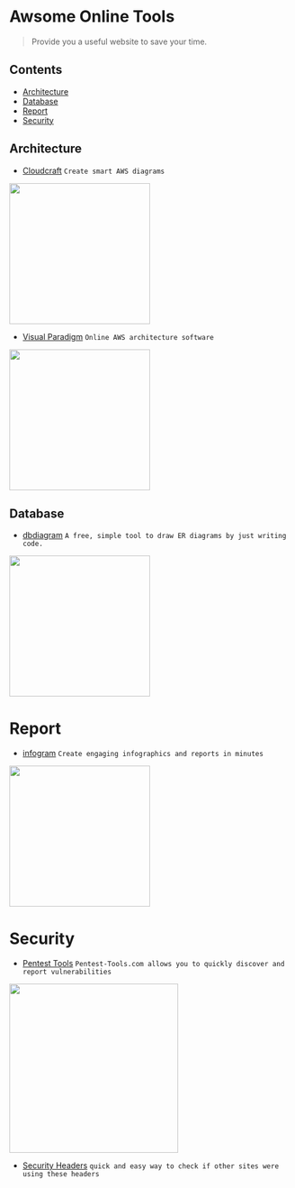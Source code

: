 # Awsome Online Tools
> Provide you a useful website to save your time.

## Contents
- [Architecture](#Architecture)
- [Database](#Database)
- [Report](#Report)
- [Security](#Security)

## Architecture
- [Cloudcraft](https://cloudcraft.co) `Create smart AWS diagrams`

<img src="https://cloudcraft.co/images/awseditor4.png" width="250">

- [Visual Paradigm](https://online.visual-paradigm.com/tw/diagrams/features/aws-architecture-diagram-tool) `Online AWS architecture software`

<img src="https://online.visual-paradigm.com/tw/images/features/aws-architecture-diagram-tool/01-aws-architecture-diagram.png" width="250">

## Database
- [dbdiagram](https://dbdiagram.io) `A free, simple tool to draw ER diagrams by just writing code.`

<img src="https://dbdiagram.io/static/img/dbdiagram-demo.0791273.gif" width="250">

# Report
- [infogram](https://infogram.com) `Create engaging infographics and reports in minutes`

<img src="http://g.recordit.co/8zbtLAffX6.gif" width="250">

# Security
- [Pentest Tools](https://pentest-tools.com) `Pentest-Tools.com allows you to quickly discover and report vulnerabilities`

<img src="https://pentest-tools.com/template_unauth/images/dashboard_laptop.png?uncache=43" width="300">

- [Security Headers](https://securityheaders.com) `quick and easy way to check if other sites were using these headers`
